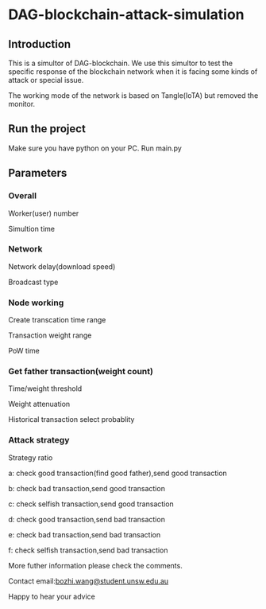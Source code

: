 # DAG-blockchain-attack-simulation

## Introduction

This is a simultor of DAG-blockchain. We use this simultor to test the specific response of the blockchain network when it is facing some kinds of attack or special issue.

The working mode of the network is based on Tangle(IoTA) but removed the monitor. 

## Run the project

Make sure you have python on your PC. Run main.py

## Parameters
### Overall
Worker(user) number

Simultion time
### Network
Network delay(download speed)

Broadcast type
### Node working
Create transcation time range

Transaction weight range

PoW time
### Get father transaction(weight count)
Time/weight threshold

Weight attenuation

Historical transaction select probablity
### Attack strategy
Strategy ratio

a: check good transaction(find good father),send good transaction

b: check bad transaction,send good transaction

c: check selfish transaction,send good transaction

d: check good transaction,send bad transaction

e: check bad transaction,send bad transaction

f: check selfish transaction,send bad transaction



More futher information please check the comments.

Contact email:bozhi.wang@student.unsw.edu.au

Happy to hear your advice
